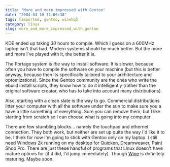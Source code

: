 ```yaml
---
title: "More and more impressed with Gentoo"
date: "2004-04-10 11:06:38"
tags: [imported, gentoo, winehq]
category: linux
slug: more_and_more_impressed_with_gentoo
---
```

	
KDE ended up taking <em>30</em> hours to compile.  Which I guess on a 600MHz laptop isn't that bad.  Modern systems should be much better.  But the more and more I've played with it, the better it is.

The Portage system is <em>the</em> way to install software.  It is slower, because often you have to compile the software on your machine (but this is better anyway, because then its specifically tailored to your architecture and optomizations).  Since the Gentoo community are the ones who write the ebuild install scripts, they know how to do it intelligently (rather than the original software creator, who has to take into account many distributions).

Also, starting with a clean slate is the way to go.  Commercial distributions litter your computer with all the software under the sun to make sure you a have a little something of everything.  Sure you can remove them, but I like starting from scratch so I can choose what is going into my computer.

There are few stumbling blocks... namely the touchpad and ethernet connection.  They both work, but neither are set up quite the way I'd like it to be.  I think for now I'm going to stick with Gentoo only on my laptop.  I still need Windows 2k running on my desktop for Quicken, Dreamweaver, Paint Shop Pro.  There are just these handful of programs that Linux doesn't have mature options for (if it did, I'd jump immediately).  Though <a href="http://www.winehq.com">Wine</a> is definitely maturing.  Maybe soon.
